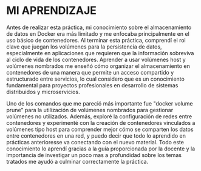 # MI APRENDIZAJE

Antes de realizar esta práctica, mi conocimiento sobre el almacenamiento de datos en Docker era más limitado y me enfocaba principalmente en el uso básico de contenedores. Al terminar esta práctica, comprendí el rol clave que juegan los volúmenes para la persistencia de datos, especialmente en aplicaciones que requieren que la información sobreviva al ciclo de vida de los contenedores. Aprender a usar volúmenes host y volúmenes nombrados me enseñó cómo organizar el almacenamiento en contenedores de una manera que permite un acceso compartido y estructurado entre servicios, lo cual considero que es un conocimiento fundamental para proyectos profesionales en desarrollo de sistemas distribuidos y microservicios.

Uno de los comandos que me pareció más importante fue "docker volume prune" para la utilización de volúmenes nombrados para gestionar volúmenes no utilizados. Además, exploré la configuración de redes entre contenedores y experimenté con la creación de contenedores vinculados a volúmenes tipo host para comprender mejor cómo se comparten los datos entre contenedores en una red, y puedo decir que todo lo aprendido en prácticas anterioresse va conectando con el nuevo material.
Todo este conocimiento lo aprendí gracias a la guía proporcionada por la docente y la importancia de investigar un poco mas a profundidad sobre los temas tratados me ayudó a culminar correctamente la práctica. 
